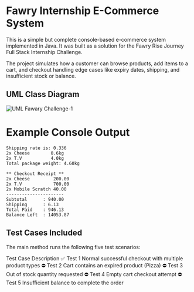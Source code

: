 # Fawry Internship E-Commerce System
This is a simple but complete console-based e-commerce system implemented in Java. It was built as a solution for the Fawry Rise Journey Full Stack Internship Challenge. 

The project simulates how a customer can browse products, add items to a cart, and checkout handling edge cases like expiry dates, shipping, and insufficient stock or balance.

## UML Class Diagram

![UML Fawary Challenge-1](https://github.com/user-attachments/assets/10673da7-a559-47bf-b2b8-95769de91467)


# Example Console Output
```** Shipment notice **
Shipping rate is: 0.336
2x Cheese        0.6kg
2x T.V           4.0kg
Total package weight: 4.60kg

** Checkout Receipt **
2x Cheese         200.00
2x T.V            700.00
2x Mobile Scratch 40.00
----------------------
Subtotal      : 940.00
Shipping      : 6.13
Total Paid    : 946.13
Balance Left  : 14053.87
```


## Test Cases Included
The main method runs the following five test scenarios:

Test Case	Description
✅ Test 1	Normal successful checkout with multiple product types
⛔ Test 2	Cart contains an expired product (Pizza)
⛔ Test 3	Out of stock quantity requested
⛔ Test 4	Empty cart checkout attempt
⛔ Test 5	Insufficient balance to complete the order

